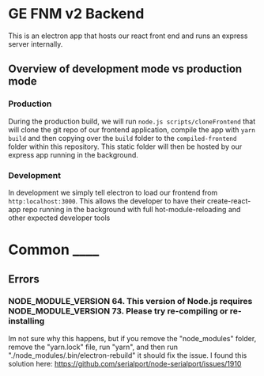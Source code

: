 # GE FNM v2 Backend
This is an electron app that hosts our react front end and runs an express
server internally.

## Overview of development mode vs production mode
### Production
During the production build, we will run `node.js scripts/cloneFrontend` that 
will clone the git repo of our frontend application, compile the app with 
`yarn build` and then copying over the `build` folder to the `compiled-frontend`
folder within this repository. This static folder will then be hosted by our
express app running in the background.

### Development
In development we simply tell electron to load our frontend from 
`http:localhost:3000`. This allows the developer to have their create-react-app
repo running in the background with full hot-module-reloading and other expected
developer tools

# Common ____

## Errors

### NODE_MODULE_VERSION 64. This version of Node.js requires NODE_MODULE_VERSION 73. Please try re-compiling or re-installing
Im not sure why this happens, but if you remove the "node_modules" folder, 
remove the "yarn.lock" file, run "yarn", and then run 
"./node_modules/.bin/electron-rebuild" it should fix the issue.
I found this solution here: 
https://github.com/serialport/node-serialport/issues/1910